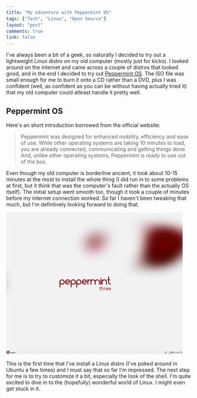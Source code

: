 ```yaml
---
title: "My adventure with Peppermint OS"
tags: ["Tech", "Linux", "Open Source"]
layout: "post"
comments: true
link: false
---
```


I've always been a bit of a geek, so naturally I decided to try out a lightweight *Linux* distro on my old computer (mostly just for kicks). I looked around on the internet and came across a couple of distros that looked good, and in the end I decided to try out [Peppermint OS](http://peppermintos.com/). The ISO file was small enough for me to burn it onto a CD rather than a DVD, plus I was confident (well, as confident as you can be without having actually tried it) that my old computer could atleast handle it pretty well.

## Peppermint OS

Here's an short introduction borrowed from the official website:

> Peppermint was designed for enhanced mobility, efficiency and ease of use. While other operating systems are taking 10 minutes to load, you are already connected, communicating and getting things done. And, unlike other operating systems, Peppermint is ready to use out of the box.

Even though my old computer is borderline ancient, it took about 10-15 minutes at the most to install the whole thing (I did run in to some problems at first, but it think that was the computer's fault rather than the actually OS itself). The initial setup went smooth too, though it took a couple of minutes before my internet connection worked. So far I haven't been tweaking that much, but I'm defintively looking forward to doing that.

![Peppermint OS Three](/images/blog/2012/09/18/peppermint-os.png)

This is the first time that I've install a Linux distro (I've poked around in Ubuntu a few times) and I must say that so far I'm impressed. The next step for me is to try to customize it a bit, especially the look of the shell. I'm quite excited to dive in to the (hopefully) wonderful world of Linux. I might even get stuck in it.
